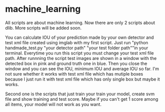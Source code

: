# machine_learning
All scripts are about machine learning.
Now there are only 2 scripts about dlib.
More scripts will be added soon.

You can calculate IOU of your prediction made by your own detector and test xml file created using imglab with my first script.
Just run "python handmade_test.py "your detector path" "your test folder path""in your terminal.
Everytime you run this script you must change your test xml file path.
After runnning the script test images are shown in a window with the detected box in pink and ground truth one in blue.
Then you close the window and you can see the IOU, minimum IOU and average IOU so far.
I'm not sure whether it works with test xml file which has mutiple boxes because I just run it with test xml file which has only single box but maybe it works.

Second one is the scripts that just train your train your model, create svm file and show training and test score.
Maybe if you can't get 1 score among all items, your model will not work as you want.
